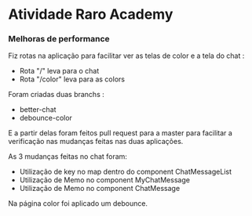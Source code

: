 # Atividade Raro Academy
### Melhoras de performance

Fiz rotas na aplicação para facilitar ver as telas de color e a tela do chat :
- Rota "/" leva para o chat
- Rota "/color" leva para as colors

Foram criadas duas branchs :
- better-chat
- debounce-color

E a partir delas foram feitos pull request para a master para facilitar a verificação nas mudanças feitas nas duas aplicações.

As 3 mudanças feitas no chat foram:
- Utilização de key no map dentro do component ChatMessageList
- Utilização de Memo no component MyChatMessage
- Utilização de Memo no component ChatMessage

Na página color foi aplicado um debounce.


